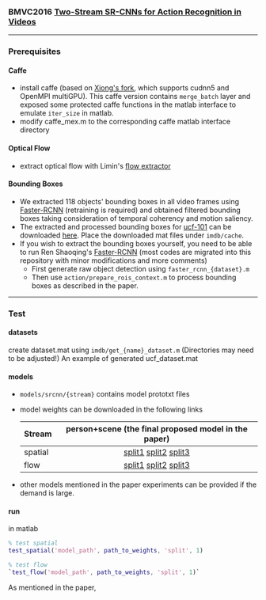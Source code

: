 ### BMVC2016 [Two-Stream SR-CNNs for Action Recognition in Videos](http://www.bmva.org/bmvc/2016/papers/paper108/index.html)

---
### Prerequisites ###

#### Caffe
- install caffe (based on [Xiong's fork](https://github.com/yjxiong/caffe), which supports cudnn5 and OpenMPI multiGPU). This caffe version contains `merge_batch` layer and exposed some protected caffe functions in the matlab interface to emulate `iter_size` in matlab.
- modify caffe_mex.m to the corresponding caffe matlab interface directory

#### Optical Flow
- extract optical flow with Limin's [flow extractor](https://github.com/wanglimin/dense_flow)

#### Bounding Boxes
- We extracted 118 objects' bounding boxes in all video frames using [Faster-RCNN][Faster-RCNN] (retraining is required) and obtained filtered bounding boxes taking consideration of temporal coherency and motion saliency.
- The extracted and processed bounding boxes for [ucf-101][ucf-101] can be downloaded [here](https://polybox.ethz.ch/index.php/s/fNPgASRZiaVYsrr). Place the downloaded mat files under `imdb/cache`.
- If you wish to extract the bounding boxes yourself, you need to be able to run Ren Shaoqing's [Faster-RCNN][Faster-RCNN] (most codes are migrated into this repository with minor modifications and more comments)
	- First generate raw object detection using `faster_rcnn_{dataset}.m` 
	- Then use `action/prepare_rois_context.m` to process bounding boxes as described in the paper.

---
### Test ###
#### datasets ####
create dataset.mat using `imdb/get_{name}_dataset.m` (Directories may need to be adjusted!)
An example of generated ucf_dataset.mat 
#### models ####
- `models/srcnn/{stream}` contains model prototxt files
- model weights can be downloaded in the following links

	| Stream        | person+scene (the final proposed model in the paper)  |
	| ------------- |:-------------:|
	| spatial      | [split1](https://polybox.ethz.ch/index.php/s/sw6XuddNvN0UsDb) [split2](https://polybox.ethz.ch/index.php/s/xOkENBiQ6ItPjkc) [split3](https://polybox.ethz.ch/index.php/s/HCSFWRmYdgeEECH) |
	| flow      	 | [split1](https://polybox.ethz.ch/index.php/s/IXxAciMJ2eJE2U7) [split2](https://polybox.ethz.ch/index.php/s/5gNrgpKrwR35mMm) [split3](https://polybox.ethz.ch/index.php/s/Jk58PgHVbVrNfFl) |

- other models mentioned in the paper experiments can be provided if the demand is large.

#### run ####
in matlab 
```matlab
% test spatial
test_spatial('model_path', path_to_weights, 'split', 1)
```

```matlab
% test flow
`test_flow('model_path', path_to_weights, 'split', 1)`
```

As mentioned in the paper, 

[ucf-101]: http://crcv.ucf.edu/data/UCF101.php
[hmdb-51]: http://serre-lab.clps.brown.edu/resource/hmdb-a-large-human-motion-database/
[jhmdb]: http://jhmdb.is.tue.mpg.de/
[Faster-RCNN]: faster_rcnn_build
